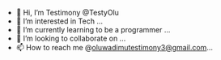 - 👋 Hi, I’m Testimony @TestyOlu
- 👀 I’m interested in Tech ...
- 🌱 I’m currently learning to be a programmer ...
- 💞️ I’m looking to collaborate on ...
- 📫 How to reach me @oluwadimutestimony3@gmail.com...

<!---
TestyOlu/TestyOlu is a ✨ special ✨ repository because its `README.md` (this file) appears on your GitHub profile.
You can click the Preview link to take a look at your changes.
--->
